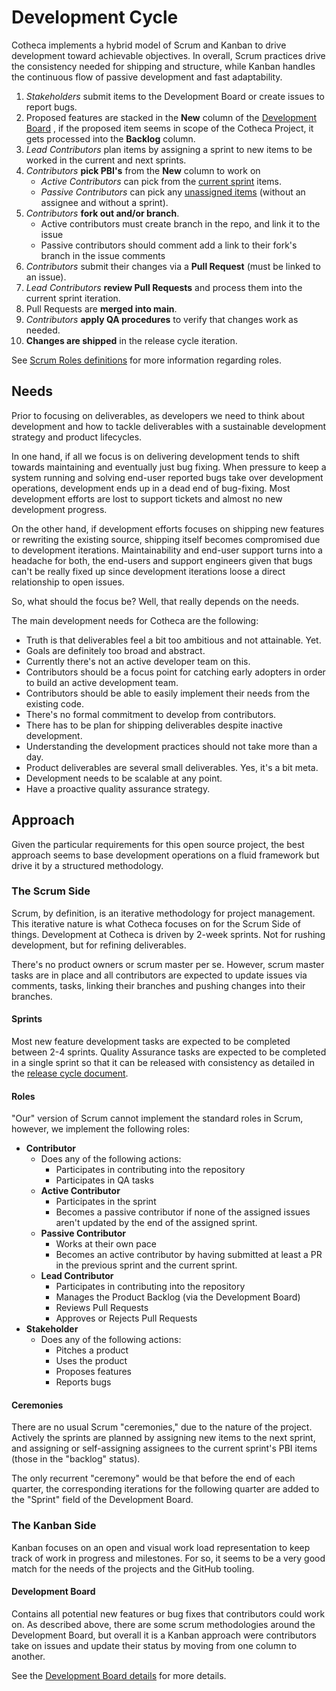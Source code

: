 # Development Cycle
Cotheca implements a hybrid model of Scrum and Kanban to drive development toward achievable objectives. In overall, Scrum practices drive the consistency needed for shipping and structure, while Kanban handles the continuous flow of passive development and fast adaptability.

 1. *Stakeholders* submit items to the Development Board or create issues to report bugs.
 2. Proposed features are stacked in the **New** column of the [Development Board](https://github.com/orgs/cotheca/projects/2) , if the proposed item seems in scope of the Cotheca Project, it gets processed into the **Backlog** column.
 3. *Lead Contributors* plan items by assigning a sprint to new items to be worked in the current and next sprints.
 4. *Contributors* **pick PBI's** from the **New** column to work on
    - *Active Contributors* can pick from the [current sprint](https://github.com/orgs/cotheca/projects/2/views/5) items.
    - *Passive Contributors* can pick any [unassigned items](https://github.com/orgs/cotheca/projects/2/views/10) (without an assignee and without a sprint).
 5. *Contributors* **fork out and/or branch**.
    - Active contributors must create branch in the repo, and link it to the issue
    - Passive contributors should comment add a link to their fork's branch in the issue comments
 7. *Contributors* submit their changes via a **Pull Request** (must be linked to an issue).
 8. *Lead Contributors* **review Pull Requests** and process them into the current sprint iteration.
 9. Pull Requests are **merged into main**.
 10. *Contributors* **apply QA procedures** to verify that changes work as needed.
 11. **Changes are shipped** in the release cycle iteration.

See [Scrum Roles definitions](#roles) for more information regarding roles.


## Needs
Prior to focusing on deliverables, as developers we need to think about development and how to tackle deliverables with a sustainable development strategy and product lifecycles.

In one hand, if all we focus is on delivering development tends to shift towards maintaining and eventually just bug fixing. When pressure to keep a system running and solving end-user reported bugs take over development operations, development ends up in a dead end of bug-fixing. Most development efforts are lost to support tickets and almost no new development progress.

On the other hand, if development efforts focuses on shipping new features or rewriting the existing source, shipping itself becomes compromised due to development iterations. Maintainability and end-user support turns into a headache for both, the end-users and support engineers given that bugs can't be really fixed up since development iterations loose a direct relationship to open issues.

So, what should the focus be? Well, that really depends on the needs.

The main development needs for Cotheca are the following:
 - Truth is that deliverables feel a bit too ambitious and not attainable. Yet.
 - Goals are definitely too broad and abstract.
 - Currently there's not an active developer team on this.
 - Contributors should be a focus point for catching early adopters in order to build an active development team.
 - Contributors should be able to easily implement their needs from the existing code.
 - There's no formal commitment to develop from contributors.
 - There has to be plan for shipping deliverables despite inactive development.
 - Understanding the development practices should not take more than a day.
 - Product deliverables are several small deliverables. Yes, it's a bit meta.
 - Development needs to be scalable at any point.
 - Have a proactive quality assurance strategy.


## Approach
Given the particular requirements for this open source project, the best approach seems to base development operations on a fluid framework but drive it by a structured methodology.


### The Scrum Side
Scrum, by definition, is an iterative methodology for project management. This iterative nature is what Cotheca focuses on for the Scrum Side of things. Development at Cotheca is driven by 2-week sprints. Not for rushing development, but for refining deliverables.

There's no product owners or scrum master per se. However, scrum master tasks are in place and all contributors are expected to update issues via comments, tasks, linking their branches and pushing changes into their branches.

#### Sprints
Most new feature development tasks are expected to be completed between 2-4 sprints. Quality Assurance tasks are expected to be completed in a single sprint so that it can be released with consistency as detailed in the [release cycle document](./release-cycle.md).

#### Roles
"Our" version of Scrum cannot implement the standard roles in Scrum, however, we implement the following roles:
 - **Contributor**
	 - Does any of the following actions:
		 - Participates in contributing into the repository
		 - Participates in QA tasks
	 - **Active Contributor**
		 - Participates in the sprint
		 - Becomes a passive contributor if none of the assigned issues aren't updated by the end of the assigned sprint.
	 - **Passive Contributor**
		 - Works at their own pace
		 - Becomes an active contributor by having submitted at least a PR in the previous sprint and the current sprint.
	 - **Lead Contributor**
		 - Participates in contributing into the repository
		 - Manages the Product Backlog (via the Development Board)
		 - Reviews Pull Requests
		 - Approves or Rejects Pull Requests
 - **Stakeholder**
	 - Does any of the following actions:
		 - Pitches a product
		 - Uses the product
		 - Proposes features
		 - Reports bugs

#### Ceremonies
There are no usual Scrum "ceremonies," due to the nature of the project. Actively the sprints are planned by assigning new items to the next sprint, and assigning or self-assigning assignees to the current sprint's PBI items (those in the "backlog" status). 

The only recurrent "ceremony" would be that before the end of each quarter, the corresponding iterations for the following quarter are added to the "Sprint" field of the Development Board.


### The Kanban Side
Kanban focuses on an open and visual work load representation to keep track of work in progress and milestones. For so, it seems to be a very good match for the needs of the projects and the GitHub tooling.

#### Development Board
Contains all potential new features or bug fixes that contributors could work on. As described above, there are some scrum methodologies around the Development Board, but overall it is a Kanban approach were contributors take on issues and update their status by moving from one column to another.

See the [Development Board details](https://github.com/orgs/cotheca/projects/2/views/1?pane=info) for more details.
